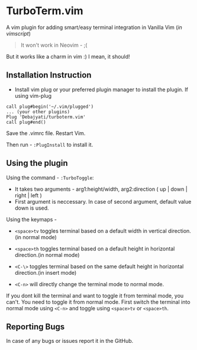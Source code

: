 # TurboTerm.vim
A vim plugin for adding smart/easy terminal integration in Vanilla Vim (*in vimscript*)
> It won't work in Neovim - ;(

But it works like a charm in vim :)
I mean, it should!

## Installation Instruction
- Install vim plug or your preferred plugin manager to install the plugin.
If using vim-plug
```vimL
call plug#begin('~/.vim/plugged')
... (your other plugins)
Plug 'Debajyati/turboterm.vim'
call plug#end()
```
Save the .vimrc file. Restart Vim.

Then run -
`:PlugInstall` to install it.

## Using the plugin
Using the command - `:TurboToggle`:
- It takes two arguments - arg1:height/width, arg2:direction ( up | down | right | left )
- First argument is neccessary. In case of second argument, default value down is used.

Using the keymaps -
- `<space>tv` toggles terminal based on a default width in vertical direction. (in normal mode)
- `<space>th` toggles terminal based on a default height in horizontal direction.(in normal mode)

- `<C-\>` toggles terminal based on the same default height in horizontal direction.(in insert mode)
- `<C-n>` will directly change the terminal mode to normal mode.

If you dont kill the terminal and want to toggle it from terminal mode, you can't. You need to toggle it from normal mode.
First switch the terminal into normal mode using `<C-n>` and toggle using `<space>tv` or `<space>th`.
 

## Reporting Bugs
In case of any bugs or issues report it in the GitHub.
